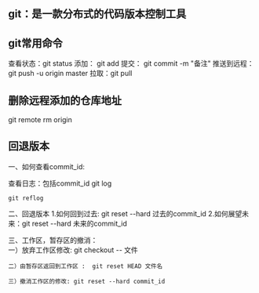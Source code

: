 ## git：是一款分布式的代码版本控制工具 

## git常用命令

  查看状态：git status
  添加： git add
  提交： git commit  -m "备注"
  推送到远程：git push -u origin master
  拉取：git pull


## 删除远程添加的仓库地址

  git remote rm origin

  

## 回退版本

  一、如何查看commit_id:  

   查看日志：包括commit_id
    git log

    git reflog

二、回退版本
   1.如何回到过去: git reset --hard 过去的commit_id
   2.如何展望未来：git reset --hard 未来的commit_id

 三、工作区，暂存区的撤消：  
    一）放弃工作区修改: git checkout -- 文件

    二）由暂存区返回到工作区 :  git reset HEAD 文件名

    三）撤消工作区的修改: git reset --hard commit_id